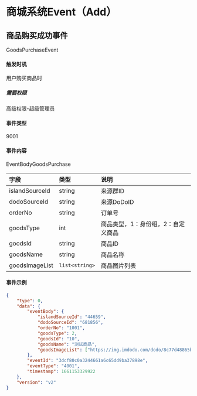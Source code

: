 # 商城系统Event（Add）

## 商品购买成功事件

GoodsPurchaseEvent

#### 触发时机

用户购买商品时

##### 需要权限

高级权限-超级管理员

#### 事件类型

9001

#### 事件内容

EventBodyGoodsPurchase

|字段|类型|说明|
|:---------------|:-----|:---------------|
|islandSourceId|string|来源群ID|
|dodoSourceId|string|来源DoDoID|
|orderNo|string|订单号|
|goodsType|int|商品类型，1：身份组，2：自定义商品|
|goodsId|string|商品ID|
|goodsName|string|商品名称|
|goodsImageList|`list<string>`|商品图片列表|

#### 事件示例

```json
{
    "type": 0,
    "data": {
        "eventBody": {
            "islandSourceId": "44659",
            "dodoSourceId": "681856",
            "orderNo": "1001",
            "goodsType": 2,
            "goodsId": "10",
            "goodsName": "测试商品",
            "goodsImageList": ["https://img.imdodo.com/dodo/8c77d48865bf547a69fb3bba6228760c.png"]
        },
        "eventId": "3dcf80c0a3244661a6c65dd9ba37898e",
        "eventType": "4001",
        "timestamp": 1661153329922
    },
    "version": "v2"
}
```